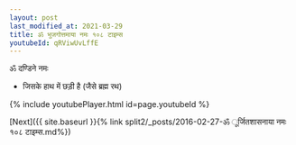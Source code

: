 ```yaml
---
layout: post
last_modified_at: 2021-03-29
title: ॐ भुजगोत्तमाया नमः १०८ टाइम्स
youtubeId: qRViwUvLffE
---
```

 
 
 ॐ दण्डिने नमः  
 
 -  जिसके हाथ में छड़ी है (जैसे ब्रह्म रथ) 
 
  
 
  
 
 
 
 
 
 


{% include youtubePlayer.html id=page.youtubeId %}
 
[Next]({{ site.baseurl }}{% link  split2/_posts/2016-02-27-ॐ ूर्जितशासनाया नमः १०८ टाइम्स.md%})
 
